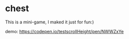 # chest
This is a mini-game, I maked it just for fun:)

demo: https://codepen.io/testscrollHeight/pen/NWWZxYe
